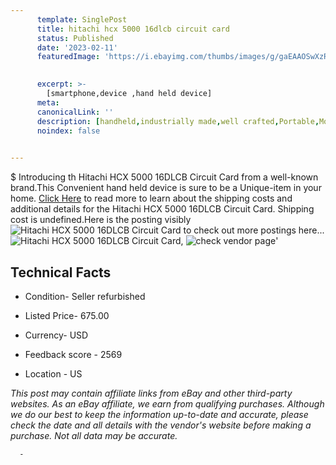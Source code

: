 ```yaml
---
      template: SinglePost
      title: hitachi hcx 5000 16dlcb circuit card
      status: Published
      date: '2023-02-11'
      featuredImage: 'https://i.ebayimg.com/thumbs/images/g/gaEAAOSwXzRjQSTN/s-l225.jpg'
       

      excerpt: >-
        [smartphone,device ,hand held device]
      meta:
      canonicalLink: ''
      description: [handheld,industrially made,well crafted,Portable,Mobile,Compact,Convenient,Lightweight,Maneuverable,Man-portable,Miniature,Carriable,Hand-held,Light,Holdable,Transportable,Mobile device,Pocket-sized,On-the-go,Wireless,Cordless,Compact size,Convenient size, smartphone,device ,hand held device]
      noindex: false
      

---
```

$
      Introducing th Hitachi HCX 5000 16DLCB Circuit Card from a well-known brand.This Convenient hand held device is sure to be a Unique-item in your home. [Click Here](https://www.ebay.com/itm/252669213393?hash=item3ad4423ad1%3Ag%3AgaEAAOSwXzRjQSTN&mkevt=1&mkcid=1&mkrid=711-53200-19255-0&campid=%253CePNCampaignId%253E&customid=%253CreferenceId%253E&toolid=10049) to read more to learn about the shipping costs and additional details for the Hitachi HCX 5000 16DLCB Circuit Card. Shipping cost is undefined.Here is the posting visibly ![Hitachi HCX 5000 16DLCB Circuit Card](https://i.ebayimg.com/thumbs/images/g/gaEAAOSwXzRjQSTN/s-l225.jpg) to check out more postings here... ![Hitachi HCX 5000 16DLCB Circuit Card](https://i.ebayimg.com/images/g/gaEAAOSwXzRjQSTN/s-l1200.jpg), ![check vendor page](https://origin-galleryplus.ebayimg.com/ws/web/252669213393_2_0_1/225x225.jpg)'

      

 ## Technical Facts 



     
      

 - Condition- Seller refurbished 


      

 - Listed Price- 675.00 


      

 - Currency- USD 


      

 - Feedback score - 2569 


      

 - Location - US 


      
      

 *_This post may contain affiliate links from eBay and other third-party websites. As an eBay affiliate, we earn from qualifying purchases. Although we do our best to keep the information up-to-date and accurate, please check the date and all details with the vendor's website before making a purchase. Not all data may be accurate._*




      -
